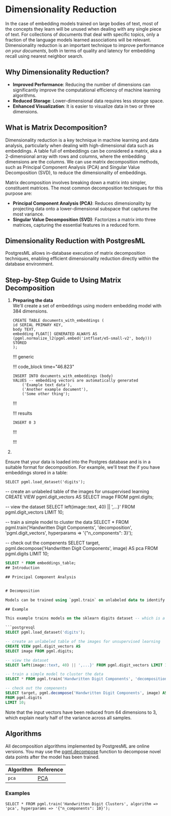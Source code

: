 # Dimensionality Reduction

In the case of embedding models trained on large bodies of text, most of the concepts they learn will be unused when dealing with any single piece of text. For collections of documents that deal with specific topics, only a fraction of the language models learned associations will be relevant. Dimensionality reduction is an important technique to improve performance _on your documents_, both in terms of quality and latency for embedding recall using nearest neighbor search.

## Why Dimensionality Reduction?

- **Improved Performance**: Reducing the number of dimensions can significantly improve the computational efficiency of machine learning algorithms.
- **Reduced Storage**: Lower-dimensional data requires less storage space.
- **Enhanced Visualization**: It is easier to visualize data in two or three dimensions.

## What is Matrix Decomposition?
Dimensionality reduction is a key technique in machine learning and data analysis, particularly when dealing with high-dimensional data such as embeddings. A table full of embeddings can be considered a matrix, aka a 2-dimensional array with rows and columns, where the embedding dimensions are the columns. We can use matrix decomposition methods, such as Principal Component Analysis (PCA) and Singular Value Decomposition (SVD), to reduce the dimensionality of embeddings. 
 
Matrix decomposition involves breaking down a matrix into simpler, constituent matrices. The most common decomposition techniques for this purpose are:

- **Principal Component Analysis (PCA)**: Reduces dimensionality by projecting data onto a lower-dimensional subspace that captures the most variance.
- **Singular Value Decomposition (SVD)**: Factorizes a matrix into three matrices, capturing the essential features in a reduced form.

## Dimensionality Reduction with PostgresML
PostgresML allows in-database execution of matrix decomposition techniques, enabling efficient dimensionality reduction directly within the database environment.

## Step-by-Step Guide to Using Matrix Decomposition

1. **Preparing the data**  
   We'll create a set of embeddings using modern embedding model with 384 dimensions.

   ```postgresql
   CREATE TABLE documents_with_embeddings (
   id SERIAL PRIMARY KEY,
   body TEXT,
   embedding FLOAT[] GENERATED ALWAYS AS (pgml.normalize_l2(pgml.embed('intfloat/e5-small-v2', body))) STORED
   );
   ```
    
   !!! generic
    
   !!! code_block time="46.823"
    
   ```postgresql
   INSERT INTO documents_with_embeddings (body)
   VALUES -- embedding vectors are automatically generated
       ('Example text data'),
       ('Another example document'),
       ('Some other thing');
   ```
    
   !!!
    
   !!! results
    
   ```postgresql
   INSERT 0 3
   ```
    
   !!!
    
   !!!

2. 

Ensure that your data is loaded into the Postgres database and is in a suitable format for decomposition. For example, we'll treat the if you have embeddings stored in a table:

```postgresql
SELECT pgml.load_dataset('digits');
```

-- create an unlabeled table of the images for unsupervised learning
CREATE VIEW pgml.digit_vectors AS
SELECT image FROM pgml.digits;

-- view the dataset
SELECT left(image::text, 40) || ',...}' FROM pgml.digit_vectors LIMIT 10;

-- train a simple model to cluster the data
SELECT * FROM pgml.train('Handwritten Digit Components', 'decomposition', 'pgml.digit_vectors', hyperparams => '{"n_components": 3}');

-- check out the compenents
SELECT target, pgml.decompose('Handwritten Digit Components', image) AS pca
FROM pgml.digits
LIMIT 10;















```sql
SELECT * FROM embeddings_table;
## Introduction

## Principal Component Analysis


# Decomposition

Models can be trained using `pgml.train` on unlabeled data to identify important features within the data. To decompose a dataset into it's principal components, we can use the table or a view. Since decomposition is an unsupervised algorithm, we don't need a column that represents a label as one of the inputs to `pgml.train`.

## Example

This example trains models on the sklearn digits dataset -- which is a copy of the test set of the [UCI ML hand-written digits datasets](https://archive.ics.uci.edu/ml/datasets/Optical+Recognition+of+Handwritten+Digits). This demonstrates using a table with a single array feature column for principal component analysis. You could do something similar with a vector column.

```postgresql
SELECT pgml.load_dataset('digits');

-- create an unlabeled table of the images for unsupervised learning
CREATE VIEW pgml.digit_vectors AS
SELECT image FROM pgml.digits;

-- view the dataset
SELECT left(image::text, 40) || ',...}' FROM pgml.digit_vectors LIMIT 10;

-- train a simple model to cluster the data
SELECT * FROM pgml.train('Handwritten Digit Components', 'decomposition', 'pgml.digit_vectors', hyperparams => '{"n_components": 3}');

-- check out the compenents
SELECT target, pgml.decompose('Handwritten Digit Components', image) AS pca
FROM pgml.digits
LIMIT 10;
```

Note that the input vectors have been reduced from 64 dimensions to 3, which explain nearly half of the variance across all samples.

## Algorithms

All decomposition algorithms implemented by PostgresML are online versions. You may use the [pgml.decompose](../../../api/sql-extension/pgml.decompose "mention") function to decompose novel data points after the model has been trained.

| Algorithm                 | Reference                                                                                                           |
|---------------------------|---------------------------------------------------------------------------------------------------------------------|
| `pca` | [PCA](https://scikit-learn.org/stable/modules/generated/sklearn.decomposition.PCA.html) |

### Examples

```postgresql
SELECT * FROM pgml.train('Handwritten Digit Clusters', algorithm => 'pca', hyperparams => '{"n_components": 10}');
```
